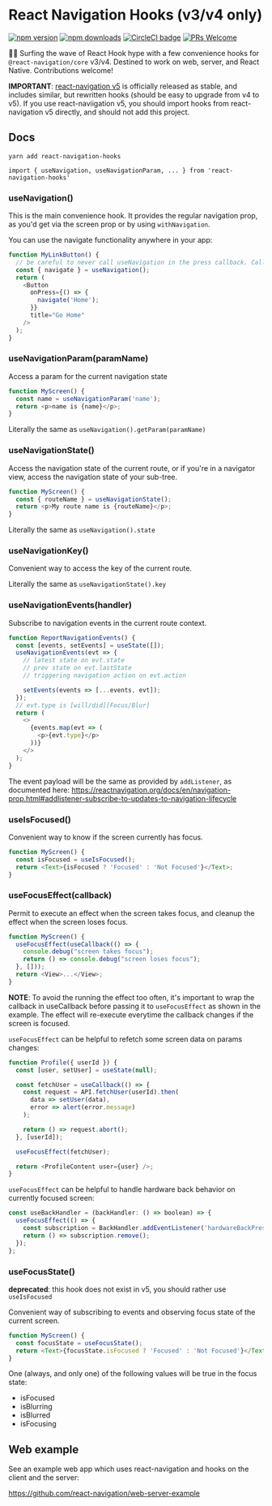 # React Navigation Hooks (v3/v4 only)

[![npm version](https://badge.fury.io/js/react-navigation-hooks.svg)](https://badge.fury.io/js/react-navigation-hooks) [![npm downloads](https://img.shields.io/npm/dm/react-navigation-hooks.svg)](https://www.npmjs.com/package/react-navigation-hooks) [![CircleCI badge](https://circleci.com/gh/react-navigation/hooks/tree/master.svg?style=shield)](https://circleci.com/gh/react-navigation/hooks/tree/master) [![PRs Welcome](https://img.shields.io/badge/PRs-welcome-brightgreen.svg)](https://reactnavigation.org/docs/contributing.html)

🏄‍♀️ Surfing the wave of React Hook hype with a few convenience hooks for `@react-navigation/core` v3/v4. Destined to work on web, server, and React Native. Contributions welcome!

**IMPORTANT**: [react-navigation v5](https://reactnavigation.org/blog/2020/02/06/react-navigation-5.0.html) is officially released as stable, and includes similar, but rewritten hooks (should be easy to upgrade from v4 to v5). If you use react-naviigation v5, you should import hooks from react-navigation v5 directly, and should not add this project.


## Docs

`yarn add react-navigation-hooks`

`import { useNavigation, useNavigationParam, ... } from 'react-navigation-hooks'`

### useNavigation()

This is the main convenience hook. It provides the regular navigation prop, as you'd get via the screen prop or by using `withNavigation`.

You can use the navigate functionality anywhere in your app:

```js
function MyLinkButton() {
  // be careful to never call useNavigation in the press callback. Call hooks directly from the render function!
  const { navigate } = useNavigation();
  return (
    <Button
      onPress={() => {
        navigate('Home');
      }}
      title="Go Home"
    />
  );
}
```

### useNavigationParam(paramName)

Access a param for the current navigation state

```js
function MyScreen() {
  const name = useNavigationParam('name');
  return <p>name is {name}</p>;
}
```

Literally the same as `useNavigation().getParam(paramName)`

### useNavigationState()

Access the navigation state of the current route, or if you're in a navigator view, access the navigation state of your sub-tree.

```js
function MyScreen() {
  const { routeName } = useNavigationState();
  return <p>My route name is {routeName}</p>;
}
```

Literally the same as `useNavigation().state`

### useNavigationKey()

Convenient way to access the key of the current route.

Literally the same as `useNavigationState().key`

### useNavigationEvents(handler)

Subscribe to navigation events in the current route context.

```js
function ReportNavigationEvents() {
  const [events, setEvents] = useState([]);
  useNavigationEvents(evt => {
    // latest state on evt.state
    // prev state on evt.lastState
    // triggering navigation action on evt.action

    setEvents(events => [...events, evt]);
  });
  // evt.type is [will/did][Focus/Blur]
  return (
    <>
      {events.map(evt => (
        <p>{evt.type}</p>
      ))}
    </>
  );
}
```

The event payload will be the same as provided by `addListener`, as documented here: https://reactnavigation.org/docs/en/navigation-prop.html#addlistener-subscribe-to-updates-to-navigation-lifecycle

### useIsFocused()

Convenient way to know if the screen currently has focus.

```js
function MyScreen() {
  const isFocused = useIsFocused();
  return <Text>{isFocused ? 'Focused' : 'Not Focused'}</Text>;
}
```

### useFocusEffect(callback)

Permit to execute an effect when the screen takes focus, and cleanup the effect when the screen loses focus.

```js
function MyScreen() {
  useFocusEffect(useCallback(() => {
    console.debug("screen takes focus");
    return () => console.debug("screen loses focus");
  }, []));
  return <View>...</View>;
}
```

**NOTE**: To avoid the running the effect too often, it's important to wrap the callback in useCallback before passing it to `useFocusEffect` as shown in the example. The effect will re-execute everytime the callback changes if the screen is focused.

`useFocusEffect` can be helpful to refetch some screen data on params changes:

```js
function Profile({ userId }) {
  const [user, setUser] = useState(null);

  const fetchUser = useCallback(() => {
    const request = API.fetchUser(userId).then(
      data => setUser(data),
      error => alert(error.message)
    );

    return () => request.abort();
  }, [userId]);

  useFocusEffect(fetchUser);

  return <ProfileContent user={user} />;
}
```


`useFocusEffect` can be helpful to handle hardware back behavior on currently focused screen:

```js 
const useBackHandler = (backHandler: () => boolean) => {
  useFocusEffect(() => {
    const subscription = BackHandler.addEventListener('hardwareBackPress', backHandler);
    return () => subscription.remove();
  });
};
```




### useFocusState()

**deprecated**: this hook does not exist in v5, you should rather use `useIsFocused`


Convenient way of subscribing to events and observing focus state of the current screen.

```js
function MyScreen() {
  const focusState = useFocusState();
  return <Text>{focusState.isFocused ? 'Focused' : 'Not Focused'}</Text>;
}
```

One (always, and only one) of the following values will be true in the focus state:

- isFocused
- isBlurring
- isBlurred
- isFocusing

## Web example

See an example web app which uses react-navigation and hooks on the client and the server:

https://github.com/react-navigation/web-server-example

